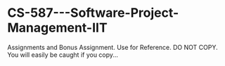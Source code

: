 # CS-587---Software-Project-Management-IIT
Assignments and Bonus Assignment. Use for Reference. DO NOT COPY. You will easily be caught if you copy...
